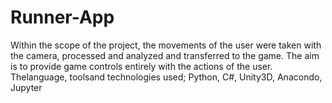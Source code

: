 # Runner-App
 Within the scope of the project, the movements of the user were taken with the camera, processed and analyzed and transferred to the game. The aim is to provide game controls entirely with the actions of the user. Thelanguage, toolsand technologies used; Python, C#, Unity3D, Anacondo, Jupyter
